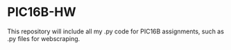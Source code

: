 # PIC16B-HW
This repository will include all my .py code for PIC16B assignments, such as .py files for webscraping.
